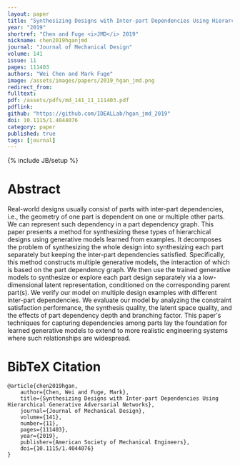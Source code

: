```yaml
---
layout: paper
title: "Synthesizing Designs with Inter-part Dependencies Using Hierarchical Generative Adversarial Networks"
year: "2019"
shortref: "Chen and Fuge <i>JMD</i> 2019"
nickname: chen2019hganjmd
journal: "Journal of Mechanical Design"
volume: 141
issue: 11
pages: 111403
authors: "Wei Chen and Mark Fuge"
image: /assets/images/papers/2019_hgan_jmd.png
redirect_from: 
fulltext: 
pdf: /assets/pdfs/md_141_11_111403.pdf
pdflink: 
github: "https://github.com/IDEALLab/hgan_jmd_2019"
doi: 10.1115/1.4044076
category: paper
published: true
tags: [journal]
---
```

{% include JB/setup %}

# Abstract 

Real-world designs usually consist of parts with inter-part dependencies, i.e., the geometry of one part is dependent on one or multiple other parts. We can represent such dependency in a part dependency graph. This paper presents a method for synthesizing these types of hierarchical designs using generative models learned from examples. It decomposes the problem of synthesizing the whole design into synthesizing each part separately but keeping the inter-part dependencies satisfied. Specifically, this method constructs multiple generative models, the interaction of which is based on the part dependency graph. We then use the trained generative models to synthesize or explore each part design separately via a low-dimensional latent representation, conditioned on the corresponding parent part(s). We verify our model on multiple design examples with different inter-part dependencies. We evaluate our model by analyzing the constraint satisfaction performance, the synthesis quality, the latent space quality, and the effects of part dependency depth and branching factor. This paper's techniques for capturing dependencies among parts lay the foundation for learned generative models to extend to more realistic engineering systems where such relationships are widespread.




# BibTeX Citation

```
@article{chen2019hgan,
    author={Chen, Wei and Fuge, Mark},
    title={Synthesizing Designs with Inter-part Dependencies Using Hierarchical Generative Adversarial Networks},
    journal={Journal of Mechanical Design},
    volume={141},
    number={11},
    pages={111403},
    year={2019},
    publisher={American Society of Mechanical Engineers},
    doi={10.1115/1.4044076}
}
```
